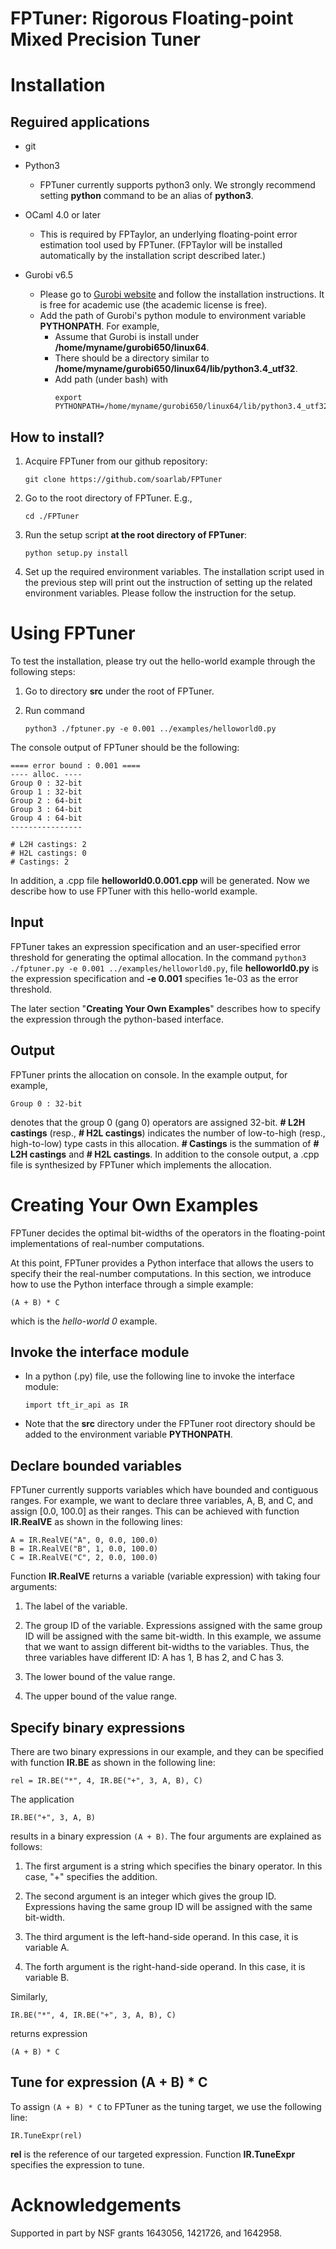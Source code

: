 <h1> FPTuner: Rigorous Floating-point Mixed Precision Tuner </h1> 



# Installation 

## Reguired applications 

- git 

- Python3 
    - FPTuner currently supports python3 only. We strongly recommend setting **python** command to be an alias of **python3**. 

- OCaml 4.0 or later
    - This is required by FPTaylor, an underlying floating-point error estimation tool used by FPTuner. (FPTaylor will be installed automatically by the installation script described later.) 

- Gurobi v6.5 
    - Please go to <a href=http://www.gurobi.com/>Gurobi website</a> and follow the installation instructions. It is free for academic use (the academic license is free). 
    - Add the path of Gurobi's python module to environment variable **PYTHONPATH**. For example, 
        - Assume that Gurobi is install under **/home/myname/gurobi650/linux64**.  
        - There should be a directory similar to **/home/myname/gurobi650/linux64/lib/python3.4_utf32**. 
        - Add path (under bash) with
	      ```
	      export PYTHONPATH=/home/myname/gurobi650/linux64/lib/python3.4_utf32:$PYTHONPAH
	      ```


## How to install? 

1. Acquire FPTuner from our github repository: 
    ```
    git clone https://github.com/soarlab/FPTuner
    ```
2. Go to the root directory of FPTuner. E.g., 
    ```
    cd ./FPTuner
    ```
3. Run the setup script **at the root directory of FPTuner**: 
    ```
    python setup.py install 
    ```
4. Set up the required environment variables. 
The installation script used in the previous step will print out the instruction of setting up the related environment variables. 
Please follow the instruction for the setup. 



# Using FPTuner 
To test the installation, please try out the hello-world example through the following steps: 

1. Go to directory **src** under the root of FPTuner. 

2. Run command 
    ```
    python3 ./fptuner.py -e 0.001 ../examples/helloworld0.py
    ```
The console output of FPTuner should be the following: 
```
==== error bound : 0.001 ====
---- alloc. ----
Group 0 : 32-bit
Group 1 : 32-bit
Group 2 : 64-bit
Group 3 : 64-bit
Group 4 : 64-bit
----------------

# L2H castings: 2
# H2L castings: 0
# Castings: 2
```
In addition, a .cpp file **helloworld0.0.001.cpp** will be generated. 
Now we describe how to use FPTuner with this hello-world example. 


## Input 
FPTuner takes an expression specification and an user-specified error threshold for generating the optimal allocation. 
In the command ```python3 ./fptuner.py -e 0.001 ../examples/helloworld0.py```, file **helloworld0.py** is the expression specification and **-e 0.001** specifies 1e-03 as the error threshold. 

The later section "**Creating Your Own Examples**" describes how to specify the expression through the python-based interface. 


## Output
FPTuner prints the allocation on console. 
In the example output, for example, 
```
Group 0 : 32-bit
```
denotes that the group 0 (gang 0) operators are assigned 32-bit. 
**# L2H castings** (resp., **# H2L castings**) indicates the number of low-to-high (resp., high-to-low) type casts in this allocation. 
**# Castings** is the summation of **# L2H castings** and **# H2L castings**. 
In addition to the console output, a .cpp file is synthesized by FPTuner which implements the allocation. 



# Creating Your Own Examples
FPTuner decides the optimal bit-widths of the operators in the floating-point implementations of real-number computations.

At this point, FPTuner provides a Python interface that allows the users to specify their the real-number computations. 
In this section, we introduce how to use the Python interface through a simple example: 
```
(A + B) * C
```
which is the *hello-world 0* example. 


## Invoke the interface module 
- In a python (.py) file, use the following line to invoke the interface module: 
    ```
    import tft_ir_api as IR
    ```

- Note that the **src** directory under the FPTuner root directory should be added to the environment variable **PYTHONPATH**. 


## Declare bounded variables
FPTuner currently supports variables which have bounded and contiguous ranges. 
For example, we want to declare three variables, A, B, and C, and assign [0.0, 100.0] as their ranges. 
This can be achieved with function **IR.RealVE** as shown in the following lines: 
```
A = IR.RealVE("A", 0, 0.0, 100.0) 
B = IR.RealVE("B", 1, 0.0, 100.0) 
C = IR.RealVE("C", 2, 0.0, 100.0) 
```
Function **IR.RealVE** returns a variable (variable expression) with taking four arguments: 

1. The label of the variable. 

2. The group ID of the variable. 
Expressions assigned with the same group ID will be assigned with the same bit-width. 
In this example, we assume that we want to assign different bit-widths to the variables. 
Thus, the three variables have different ID: A has 1, B has 2, and C has 3.

3. The lower bound of the value range. 

4. The upper bound of the value range. 


## Specify binary expressions 
There are two binary expressions in our example, and they can be specified with function **IR.BE** as shown in the following line: 
```
rel = IR.BE("*", 4, IR.BE("+", 3, A, B), C) 
```

The application 
```
IR.BE("+", 3, A, B)
``` 
results in a binary expression ```(A + B)```. 
The four arguments are explained as follows: 

1. The first argument is a string which specifies the binary operator. 
In this case, "+" specifies the addition. 

2. The second argument is an integer which gives the group ID. 
Expressions having the same group ID will be assigned with the same bit-width. 

3. The third argument is the left-hand-side operand. 
In this case, it is variable A. 

4. The forth argument is the right-hand-side operand. 
In this case, it is variable B. 

Similarly, 
``` 
IR.BE("*", 4, IR.BE("+", 3, A, B), C) 
```
returns expression 
```
(A + B) * C
```


## Tune for expression (A + B) * C
To assign ```(A + B) * C``` to FPTuner as the tuning target, we use the following line: 
```
IR.TuneExpr(rel)
``` 

**rel** is the reference of our targeted expression. 
Function **IR.TuneExpr** specifies the expression to tune. 



# Acknowledgements 
Supported in part by NSF grants 1643056, 1421726, and 1642958. 
